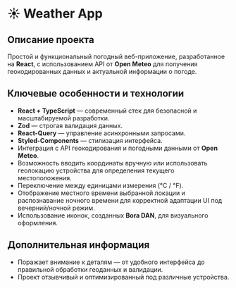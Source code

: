 # ☀️ Weather App

## Описание проекта
Простой и функциональный погодный веб-приложение, разработанное на **React**, с использованием API от **Open Meteo** для получения геокодированных данных и актуальной информации о погоде.

## Ключевые особенности и технологии
- **React + TypeScript** — современный стек для безопасной и масштабируемой разработки.
- **Zod** — строгая валидация данных.
- **React-Query** — управление асинхронными запросами.
- **Styled-Components** — стилизация интерфейса.
- Интеграция с API геокодирования и погодными данными от **Open Meteo**.
- Возможность вводить координаты вручную или использовать геолокацию устройства для определения текущего местоположения.
- Переключение между единицами измерения (°C / °F).
- Отображение местного времени выбранной локации и распознавание ночного времени для корректной адаптации UI под вечерний/ночной режим.
- Использование иконок, созданных **Bora DAN**, для визуального оформления.

## Дополнительная информация
- Поражает внимание к деталям — от удобного интерфейса до правильной обработки геоданных и валидации.
- Проект отзывчивый и оптимизированный под различные устройства.
